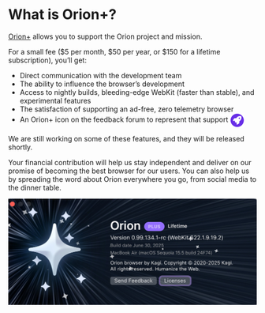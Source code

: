 # What is Orion+?

[Orion+](https://browser.kagi.com/orionplus.html) allows you to support the Orion project and mission.

For a small fee ($5 per month, $50 per year, or $150 for a lifetime subscription), you’ll get:

- Direct communication with the development team
- The ability to influence the browser’s development
- Access to nightly builds, bleeding-edge WebKit (faster than stable), and experimental features
- The satisfaction of supporting an ad-free, zero telemetry browser 
- An Orion+ icon on the feedback forum to represent that support <img src="./media/rocket.svg" alt="Rocket icon" style="display:inline;vertical-align:middle;" />



We are still working on some of these features, and they will be released shortly.

Your financial contribution will help us stay independent and deliver on our promise of becoming the best browser for our users. You can also help us by spreading the word about Orion everywhere you go, from social media to the dinner table.

<img src="./media/orion_plus.jpeg" width="650" alt="About Orion window for Orion+ users"><br />
